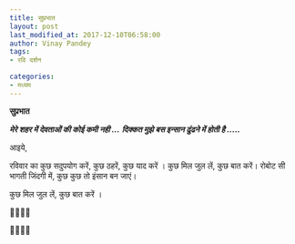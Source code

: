 ```yaml
---
title: सुप्रभात
layout: post
last_modified_at: 2017-12-10T06:58:00
author: Vinay Pandey
tags:
- रवि दर्शन

categories:
- मध्यम
---
```

**सुप्रभात**

***मेरे शहर में देवताओं की कोई कमी नही ...***
***दिक्कत मुझे बस इन्सान ढुंढने में होती है .....***

आइये, 

रविवार का कुछ सदुपयोग करें,
कुछ ठहरें, कुछ याद करें । 
कुछ मिल जुल लें, कुछ बात करें। 
रोबोट सी भागती जिंदगी में,
कुछ कुछ तो इंसान बन जाएं।


कुछ मिल जुल लें,
कुछ बात करें ।

🙏🌷🌷🙏

🙏🌷🌷🙏


